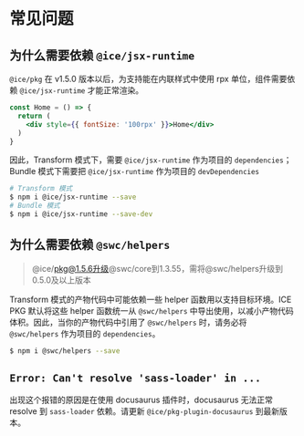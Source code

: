 # 常见问题

## 为什么需要依赖 `@ice/jsx-runtime`

`@ice/pkg` 在 v1.5.0 版本以后，为支持能在内联样式中使用 rpx 单位，组件需要依赖 `@ice/jsx-runtime` 才能正常渲染。

```jsx
const Home = () => {
  return (
    <div style={{ fontSize: '100rpx' }}>Home</div>
  )
}
```

因此，Transform 模式下，需要 `@ice/jsx-runtime` 作为项目的 `dependencies`；Bundle 模式下需要把 `@ice/jsx-runtime` 作为项目的 `devDependencies`

```bash
# Transform 模式
$ npm i @ice/jsx-runtime --save
# Bundle 模式
$ npm i @ice/jsx-runtime --save-dev
```

## 为什么需要依赖 `@swc/helpers`

> @ice/pkg@1.5.6升级@swc/core到1.3.55，需将@swc/helpers升级到0.5.0及以上版本

Transform 模式的产物代码中可能依赖一些 helper 函数用以支持目标环境。ICE PKG 默认将这些 helper 函数统一从 `@swc/helpers` 中导出使用，以减小产物代码体积。因此，当你的产物代码中引用了 `@swc/helpers` 时，请务必将 `@swc/helpers` 作为项目的 `dependencies`。

```bash
$ npm i @swc/helpers --save
```

## `Error: Can't resolve 'sass-loader' in ...`

出现这个报错的原因是在使用 docusaurus 插件时，docusaurus 无法正常 resolve 到 `sass-loader` 依赖。请更新 `@ice/pkg-plugin-docusaurus` 到最新版本。
